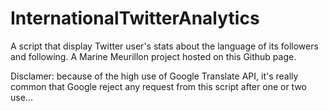 # InternationalTwitterAnalytics
A script that display Twitter user's stats about the language of its followers and following.
A Marine Meurillon project hosted on this Github page.

Disclamer: because of the high use of Google Translate API, it's really common that Google reject any request from this script after one or two use...
